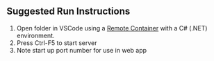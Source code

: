 ## Suggested Run Instructions

1. Open folder in VSCode using a [Remote Container](https://code.visualstudio.com/docs/remote/containers) with a C# (.NET) environment.
2. Press Ctrl-F5 to start server
3. Note start up port number for use in web app



